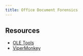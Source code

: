 ```yaml
---
title: Office Document Forensics
---
```


## Resources

* [OLE Tools](https://www.decalage.info/vba_tools)
* [ViperMonkey](https://isc.sans.edu/forums/diary/ViperMonkey+VBA+maldoc+deobfuscation/24346/)
